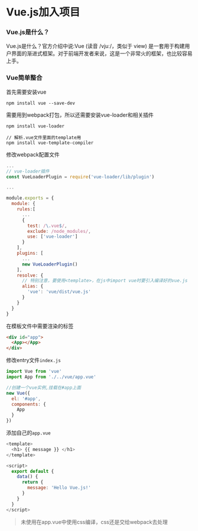# Vue.js加入项目

### Vue.js是什么？

Vue.js是什么？官方介绍中说:Vue (读音 /vjuː/，类似于 view) 是一套用于构建用户界面的渐进式框架。对于前端开发者来说，这是一个非常火的框架，也比较容易上手。

### Vue简单整合

首先需要安装vue

```node
npm install vue --save-dev
```

需要用到webpack打包，所以还需要安装vue-loader和相关插件

```node
npm install vue-loader

// 解析.vue文件里面的template用
npm install vue-template-compiler

```

修改webpack配置文件

```js
...
// vue-loader插件
const VueLoaderPlugin = require('vue-loader/lib/plugin')

...

module.exports = {
  module: {
    rules:[
      ...
      {
        test: /\.vue$/,
        exclude: /node_modules/,
        use: ['vue-loader']
      }
    ],
    plugins: [
      ...
      new VueLoaderPlugin()
    ],
    resolve: {
      // 特别注意，要使用<template>，在js中import vue时要引入编译好的vue.js
      alias: {
        'vue': 'vue/dist/vue.js'
      }
    }
  }
}
```

在模板文件中需要渲染的标签
```html
<div id="app">
  <App></App>
</div>
```

修改entry文件`index.js`

```js
import Vue from 'vue'
import App from './../vue/app.vue'

//创建一个vue实例,挂载在#app上面  
new Vue({
  el: '#app',
  components: {
    App
  }
})

```

添加自己的`app.vue`

```js
<template>
  <h1> {{ message }} </h1>
</template>

<script>
  export default {
    data() {
      return {
        message: 'Hello Vue.js!'
      }
    }
  }
</script>
```

> 未使用在app.vue中使用css编译，css还是交给webpack去处理
